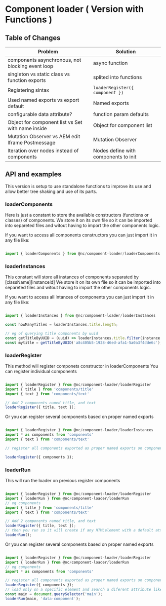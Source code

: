 # Component loader ( Version with Functions )

## Table of Changes

| Problem                                           | Solution                              |
|---------------------------------------------------|---------------------------------------|
| components asynchronous, not blocking event loop  | async function                        |
| singleton vs static class vs function exports     | splited into functions                |
| Registering sintax                                | ```loaderRegister({ component })```   |
| Used named exports vs export default              | Named exports                         |
| configurable data attribute?                      | function param defaults               |
| Object for component list vs Set with name inside | Object for component list             |
| Mutation Observer vs AEM edit Iframe Postmessage  | Mutation Observer                     |
| Iteration over nodes instead of components        | Nodes define with components to init  |


## API and examples

This version is setup to use standalone functions to improve its use and allow better tree shaking and use of its parts.


### loaderComponents

Here is just a constant to store the available constructors (functions or classes) of components.
We store it on its own file so it can be imported into separeted files and witout having to import the other components logic.

If you want to access all components constructors you can just import it in any file like:

```javascript

import { loaderComponents } from @nc/component-loader/loaderComponents

```

### loaderInstances

This constant will store all instances of components separated by [className][instanceId]
We store it on its own file so it can be imported into separeted files and witout having to import the other components logic.

If you want to access all Intances of components you can just import it in any file like:

```javascript

import { loaderInstances } from @nc/component-loader/loaderInstances

const howManyTitles = loaderInstances.title.length;

// eg of querying title components by uuid
const getTitleByUUID = (uuid) => loaderInstances.title.filter(instance => instance.el.uuid === uuid);
const mytitle = getTitleByUUID('a8c405b5-1928-46ed-afa1-5a0a3f4dde6c');

```

### loaderRegister

This method will register componets constructor in loaderComponents
You can register individual components

```javascript

import { loaderRegister } from @nc/component-loader/loaderRegister
import { title } from 'components/title'
import { text } from 'components/text'

// Add 2 components named title, and text
loaderRegister({ title, text });

```
Or you can register several components based on proper named exports

```javascript

import { loaderRegister } from @nc/component-loader/loaderInstances
import * as components from 'components'
import { text } from 'components/text'

// register all components exported as proper named exports on components/index.js

loaderRegister({ components });

```

### loaderRun

This will run the loader on previous register components

```javascript

import { loaderRegister } from @nc/component-loader/loaderRegister
import { loaderRun } from @nc/component-loader/loaderRun
// eg components
import { title } from 'components/title'
import { text } from 'components/text'

// Add 2 components named title, and text
loaderRegister({ title, text });
// then you run so it will create if any HTMLelement with a default attribute have any component to start
loaderRun();

```
Or you can register several components based on proper named exports

```javascript

import { loaderRegister } from @nc/component-loader/loaderRegister
import { loaderRun } from @nc/component-loader/loaderRun
// eg components
import * as components from 'components'

// register all components exported as proper named exports on components/index.js
loaderRegister({ components });
// load only on a specific element and search a diferent attribute like `data-component`
const main = document.querySelector('main');
loaderRun(main, 'data-component');

```


